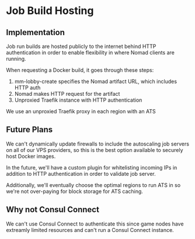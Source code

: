 # Job Build Hosting

## Implementation

Job run builds are hosted publicly to the internet behind HTTP authentication in
order to enable flexibility in where Nomad clients are running.

When requesting a Docker build, it goes through these steps:

1. mm-lobby-create specifies the Nomad artifact URL, which includes HTTP auth
1. Nomad makes HTTP request for the artifact
1. Unproxied Traefik instance with HTTP authentication

We use an unproxied Traefik proxy in each region with an ATS 


## Future Plans

We can't dynamically update firewalls to include the autoscaling job servers on
all of our VPS providers, so this is the best option available to securely host
Docker images.

In the future, we'll have a custom plugin for whitelisting incoming IPs in
addition to HTTP authentication in order to validate job server.

Additionally, we'll eventually choose the optimal regions to run ATS in so we're
not over-paying for block storage for ATS caching.


## Why not Consul Connect

We can't use Consul Connect to authenticate this since game nodes have extreamly
limited resources and can't run a Consul Connect instance.


